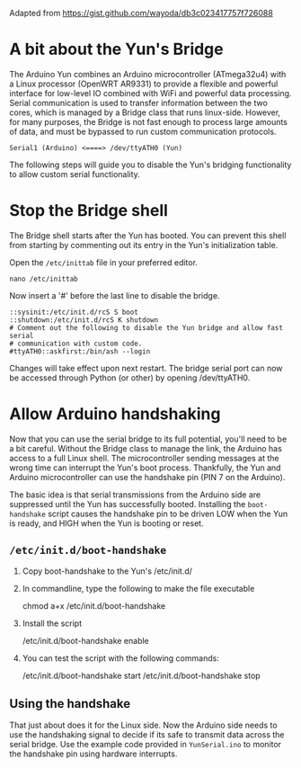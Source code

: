 Adapted from https://gist.github.com/wayoda/db3c023417757f726088

# A bit about the Yun's Bridge

The Arduino Yun combines an Arduino microcontroller (ATmega32u4) with a Linux processor (OpenWRT AR9331) to provide a flexible and powerful interface for low-level IO combined with WiFi and powerful data processing. Serial communication is used to transfer information between the two cores, which is managed by a Bridge class that runs linux-side. However, for many purposes, the Bridge is not fast enough to process large amounts of data, and must be bypassed to run custom communication protocols.

    Serial1 (Arduino) <====> /dev/ttyATH0 (Yun)

The following steps will guide you to disable the Yun's bridging functionality to allow custom serial functionality.

# Stop the Bridge shell

The Bridge shell starts after the Yun has booted. You can prevent this shell from starting by commenting out its entry in the Yun's initialization table.

Open the `/etc/inittab` file in your preferred editor.

    nano /etc/inittab

Now insert a '#' before the last line to disable the bridge.

    ::sysinit:/etc/init.d/rcS S boot
    ::shutdown:/etc/init.d/rcS K shutdown
    # Comment out the following to disable the Yun bridge and allow fast serial
    # communication with custom code.
    #ttyATH0::askfirst:/bin/ash --login

Changes will take effect upon next restart. The bridge serial port can now be accessed through Python (or other) by opening /dev/ttyATH0.

# Allow Arduino handshaking

Now that you can use the serial bridge to its full potential, you'll need to be a bit careful. Without the Bridge class to manage the link, the Arduino has access to a full Linux shell. The microcontroller sending messages at the wrong time can interrupt the Yun's boot process. Thankfully, the Yun and Arduino microcontroller can use the handshake pin (PIN 7 on the Arduino).

The basic idea is that serial transmissions from the Arduino side are suppressed until the Yun has successfully booted. Installing the `boot-handshake` script causes the handshake pin to be driven LOW when the Yun is ready, and HIGH when the Yun is booting or reset.

## `/etc/init.d/boot-handshake`


1) Copy boot-handshake to the Yun's /etc/init.d/

2) In commandline, type the following to make the file executable

    chmod a+x /etc/init.d/boot-handshake

3) Install the script

    /etc/init.d/boot-handshake enable

4) You can test the script with the following commands:

    /etc/init.d/boot-handshake start
    /etc/init.d/boot-handshake stop


## Using the handshake

That just about does it for the Linux side. Now the Arduino side needs to use the handshaking signal to decide if its safe to transmit data across the serial bridge. Use the example code provided in `YunSerial.ino` to monitor the handshake pin using hardware interrupts.
